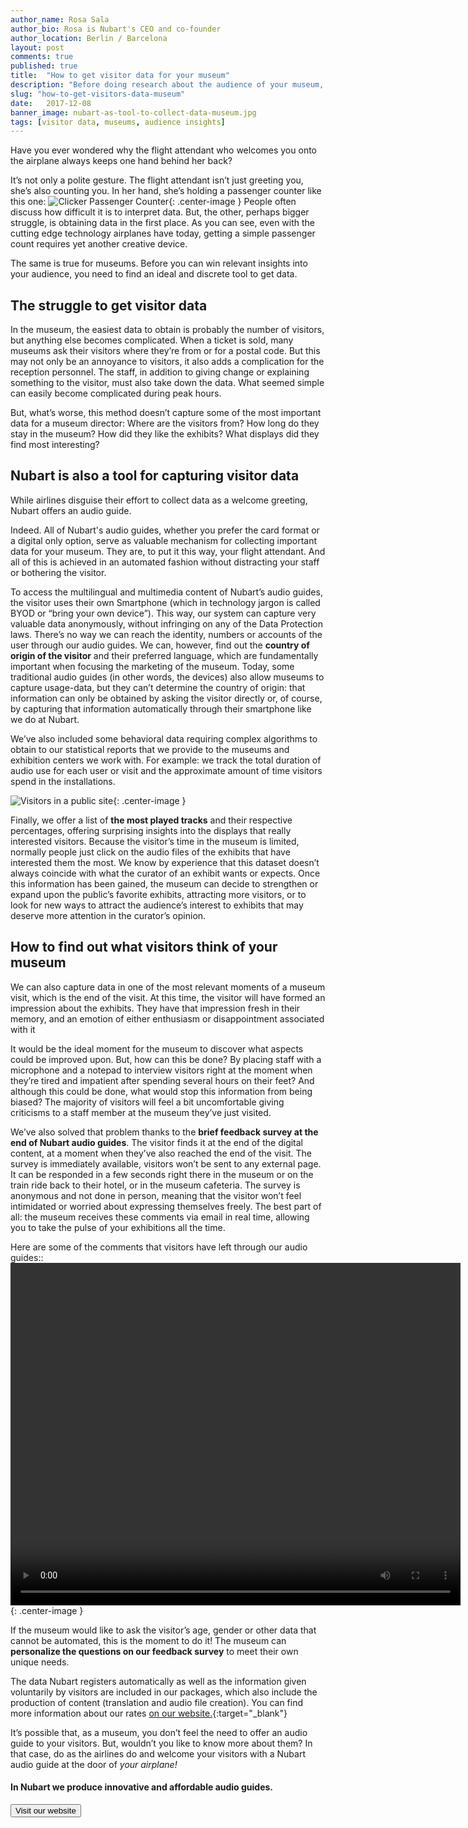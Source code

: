 ```yaml
---
author_name: Rosa Sala
author_bio: Rosa is Nubart's CEO and co-founder
author_location: Berlin / Barcelona
layout: post
comments: true
published: true
title:  "How to get visitor data for your museum"
description: "Before doing research about the audience of your museum, you need to collect data first. This may not be as easy as it sounds."
slug: "how-to-get-visitors-data-museum"
date:   2017-12-08
banner_image: nubart-as-tool-to-collect-data-museum.jpg
tags: [visitor data, museums, audience insights]
---
```


Have you ever wondered why the flight attendant who welcomes you onto the airplane always keeps one hand behind her back? 

It’s not only a polite gesture. The flight attendant isn’t just greeting you, she’s also counting you. In her hand, she’s holding a passenger counter like this one:
![Clicker Passenger Counter]({{site.baseurl}}/images/posts/passanger-counter.jpg){: .center-image }
People often discuss how difficult it is to interpret data. But, the other, perhaps bigger struggle, is obtaining data in the first place. As you can see, even with the cutting edge technology airplanes have today, getting a simple passenger count requires yet another creative device. 

The same is true for museums. Before you can win relevant insights into your audience, you need to find an ideal and discrete tool to get data. 

<!--more-->

## The struggle to get visitor data

In the museum, the easiest data to obtain is probably the number of visitors, but anything else becomes complicated. When a ticket is sold, many museums ask their visitors where they’re from or for a postal code. But this may not only be an annoyance to visitors, it also adds a complication for the reception personnel. The staff, in addition to giving change or explaining something to the visitor, must also take down the data. What seemed simple can easily become complicated during peak hours.

But, what’s worse, this method doesn’t capture some of the most important data for a museum director: Where are the visitors from? How long do they stay in the museum? How did they like the exhibits? What displays did they find most interesting?

## Nubart is also a tool for capturing visitor data
While airlines disguise their effort to collect data as a welcome greeting, Nubart offers an audio guide.

Indeed. All of Nubart's audio guides, whether you prefer the card format or a digital only option, serve as valuable mechanism for collecting important data for your museum. They are, to put it this way, your flight attendant. And all of this is achieved in an automated fashion without distracting your staff or bothering the visitor. 

To access the multilingual and multimedia content of Nubart’s audio guides, the visitor uses their own Smartphone (which in technology jargon is called BYOD or “bring your own device”). This way, our system can capture very valuable data anonymously, without infringing on any of the Data Protection laws. There’s no way we can reach the identity, numbers or accounts of the user through our audio guides. We can, however, find out the **country of origin of the visitor** and their preferred language, which are fundamentally important when focusing the marketing of the museum. Today, some traditional audio guides (in other words, the devices) also allow museums to capture usage-data, but they can’t determine the country of origin: that information can only be obtained by asking the visitor directly or, of course, by capturing that information automatically through their smartphone like we do at Nubart.

We’ve also included some behavioral data requiring complex algorithms to obtain to our statistical reports that we provide to the museums and exhibition centers we work with. For example: we track the total duration of audio use for each user or visit and the approximate amount of time visitors spend in the installations.

![Visitors in a public site]({{site.baseurl}}/images/posts/visitors-people.jpg){: .center-image }

Finally, we offer a list of **the most played tracks** and their respective percentages, offering surprising insights into the displays that really interested visitors. Because the visitor’s time in the museum is limited, normally people just click on the audio files of the exhibits that have interested them the most. We know by experience that this dataset doesn’t always coincide with what the curator of an exhibit wants or expects. Once this information has been gained, the museum can decide to strengthen or expand upon the public’s favorite exhibits, attracting more visitors, or to look for new ways to attract the audience’s interest to exhibits that may deserve more attention in the curator’s opinion.

## How to find out what visitors think of your museum

We can also capture data in one of the most relevant moments of a museum visit, which is the end of the visit. At this time, the visitor will have formed an impression about the exhibits. They have that impression fresh in their memory, and an emotion of either enthusiasm or disappointment associated with it

It would be the ideal moment for the museum to discover what aspects could be improved upon. But, how can this be done? By placing staff with a microphone and a notepad to interview visitors right at the moment when they’re tired and impatient after spending several hours on their feet? And although this could be done, what would stop this information from being biased? The majority of visitors will feel a bit uncomfortable giving criticisms to a staff member at the museum they’ve just visited.

 We’ve also solved that problem thanks to the **brief feedback survey at the end of Nubart audio guides**. The visitor finds it at the end of the digital content, at a moment when they’ve also reached the end of the visit. The survey is immediately available, visitors won’t be sent to any external page. It can be responded in a few seconds right there in the museum or on the train ride back to their hotel, or in the museum cafeteria. The survey is anonymous and not done in person, meaning that the visitor won’t feel intimidated or worried about expressing themselves freely. The best part of all: the museum receives these comments via email in real time, allowing you to take the pulse of your exhibitions all the time.
 
 Here are some of the comments that visitors have left through our audio guides::
<video width="720" height="548" autoplay loop>
  <source src="{{site.baseurl}}/images/posts/comments-by-museum-visitors-nubart.mp4" type="video/mp4">
Your browser does not allow to show this video.
</video>{: .center-image }


If the museum would like to ask the visitor’s age, gender or other data that cannot be automated, this is the moment to do it! The museum can **personalize the questions on our feedback survey** to meet their own unique needs. 

The data Nubart registers automatically as well as the information given voluntarily by visitors are included in our packages, which also include the production of content (translation and audio file creation). You can find more information about our rates [on our website.](http://www.nubart.eu/#pricing){:target="_blank"} 

It’s possible that, as a museum, you don’t feel the need to offer an audio guide to your visitors. But, wouldn’t you like to know more about them? In that case, do as the airlines do and welcome your visitors with a Nubart audio guide at the door of *your airplane!*


#### In Nubart we produce innovative and affordable audio guides.

<form action="../">
    <input type="submit" value="Visit our website" />
</form>